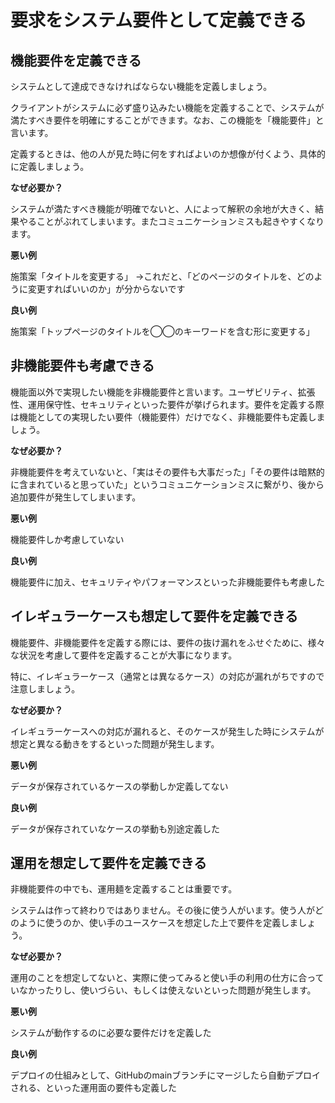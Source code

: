 # 要求をシステム要件として定義できる

## 機能要件を定義できる

システムとして達成できなければならない機能を定義しましょう。

クライアントがシステムに必ず盛り込みたい機能を定義することで、システムが満たすべき要件を明確にすることができます。なお、この機能を「機能要件」と言います。

定義するときは、他の人が見た時に何をすればよいのか想像が付くよう、具体的に定義しましょう。

**なぜ必要か？**

システムが満たすべき機能が明確でないと、人によって解釈の余地が大きく、結果やることがぶれてしまいます。またコミュニケーションミスも起きやすくなります。

**悪い例**

施策案「タイトルを変更する」
→これだと、「どのページのタイトルを、どのように変更すればいいのか」が分からないです

**良い例**

施策案「トップページのタイトルを◯◯のキーワードを含む形に変更する」

## 非機能要件も考慮できる

機能面以外で実現したい機能を非機能要件と言います。ユーザビリティ、拡張性、運用保守性、セキュリティといった要件が挙げられます。要件を定義する際は機能としての実現したい要件（機能要件）だけでなく、非機能要件も定義しましょう。

**なぜ必要か？**

非機能要件を考えていないと、「実はその要件も大事だった」「その要件は暗黙的に含まれていると思っていた」というコミュニケーションミスに繋がり、後から追加要件が発生してしまいます。

**悪い例**

機能要件しか考慮していない

**良い例**

機能要件に加え、セキュリティやパフォーマンスといった非機能要件も考慮した

## イレギュラーケースも想定して要件を定義できる

機能要件、非機能要件を定義する際には、要件の抜け漏れをふせぐために、様々な状況を考慮して要件を定義することが大事になります。

特に、イレギュラーケース（通常とは異なるケース）の対応が漏れがちですので注意しましょう。

**なぜ必要か？**

イレギュラーケースへの対応が漏れると、そのケースが発生した時にシステムが想定と異なる動きをするといった問題が発生します。

**悪い例**

データが保存されているケースの挙動しか定義してない

**良い例**

データが保存されていなケースの挙動も別途定義した

## 運用を想定して要件を定義できる

非機能要件の中でも、運用麺を定義することは重要です。

システムは作って終わりではありません。その後に使う人がいます。使う人がどのように使うのか、使い手のユースケースを想定した上で要件を定義しましょう。

**なぜ必要か？**

運用のことを想定してないと、実際に使ってみると使い手の利用の仕方に合っていなかったりし、使いづらい、もしくは使えないといった問題が発生します。

**悪い例**

システムが動作するのに必要な要件だけを定義した

**良い例**

デプロイの仕組みとして、GitHubのmainブランチにマージしたら自動デプロイされる、といった運用面の要件も定義した
